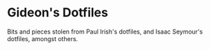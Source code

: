 # Gideon's Dotfiles

Bits and pieces stolen from Paul Irish's dotfiles, and Isaac Seymour's dotfiles, amongst others.
